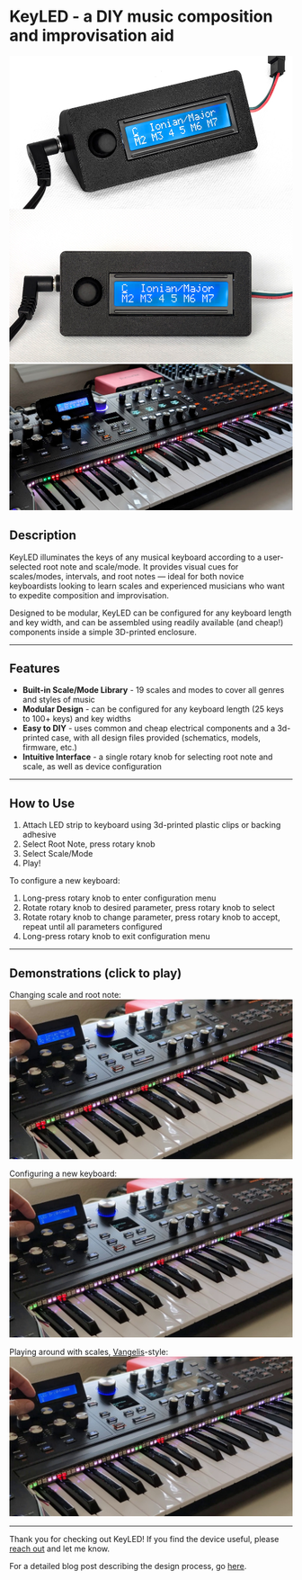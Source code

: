 # KeyLED - a DIY music composition and improvisation aid
<img src="/images/keyled-overview-1.jpg" width="900" />
<img src="/images/keyled-overview-2.jpg" width="900" />

## Description

KeyLED illuminates the keys of any musical keyboard according to a user-selected root note and scale/mode. It provides visual cues for scales/modes, intervals, and root notes — ideal for both novice keyboardists looking to learn scales and experienced musicians who want to expedite composition and improvisation. 

Designed to be modular, KeyLED can be configured for any keyboard length and key width, and can be assembled using readily available (and cheap!) components inside a simple 3D-printed enclosure.

---

## Features
- **Built-in Scale/Mode Library** - 19 scales and modes to cover all genres and styles of music
- **Modular Design** - can be configured for any keyboard length (25 keys to 100+ keys) and key widths
- **Easy to DIY** - uses common and cheap electrical components and a 3d-printed case, with all design files provided (schematics, models, firmware, etc.)
- **Intuitive Interface** - a single rotary knob for selecting root note and scale, as well as device configuration

---

## How to Use

1. Attach LED strip to keyboard using 3d-printed plastic clips or backing adhesive
2. Select Root Note, press rotary knob
3. Select Scale/Mode
4. Play!

To configure a new keyboard:

1. Long-press rotary knob to enter configuration menu
2. Rotate rotary knob to desired parameter, press rotary knob to select
3. Rotate rotary knob to change parameter, press rotary knob to accept, repeat until all parameters configured
4. Long-press rotary knob to exit configuration menu

---

## Demonstrations (click to play)

Changing scale and root note: [![](/images/keyled-thumbnail-1.jpg)](https://www.youtube.com/watch?v=ERQJ_ipnesM)

Configuring a new keyboard:
[![](/images/keyled-thumbnail-2.jpg)](https://www.youtube.com/watch?v=EnNY4Os5I3w)

Playing around with scales, [Vangelis](https://en.wikipedia.org/wiki/Vangelis)-style:
[![](/images/keyled-thumbnail-2.jpg)](https://www.youtube.com/watch?v=hRMsHAzw57w)

---

Thank you for checking out KeyLED! If you find the device useful, please [reach out](mailto:contact@williamivy.com) and let me know.

For a detailed blog post describing the design process, go [here](https://www.williamivy.com/posts/keyled/).
